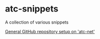 # atc-snippets
A collection of various snippets

[General GitHub repository setup on 'atc-net'](atc-github-setup/README.md)
